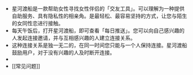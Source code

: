 - 星河渡船是一款帮助女性寻找女性伴侣的「交友工具」。可以理解为一种提供自助服务、具有隐私性的相亲角。是最轻松、最容易坚持的方式，让您与陌生的女同性恋进行接触。
- 每天午饭后，打开星河渡船，即可查看「每日推送」。您可以向自己感兴趣的人发起连接邀请，并与互相感兴趣的人建立连接关系。
- 这种连接关系是独一无二的，在同一时间您只能与一个人保持连接。星河渡船鼓励用户，对于没有兴趣的人及时断开连接。
-
- [[常见问题]]